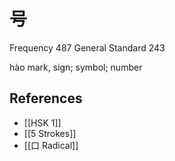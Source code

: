 # 号
Frequency 487
General Standard 243

hào
mark, sign; symbol; number

## References
- [[HSK 1]]
- [[5 Strokes]]
- [[口 Radical]]